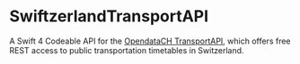 # SwiftzerlandTransportAPI
A Swift 4 Codeable API for the [OpendataCH TransportAPI](https://github.com/OpendataCH/Transport), which offers free REST access to public transportation timetables in Switzerland.
